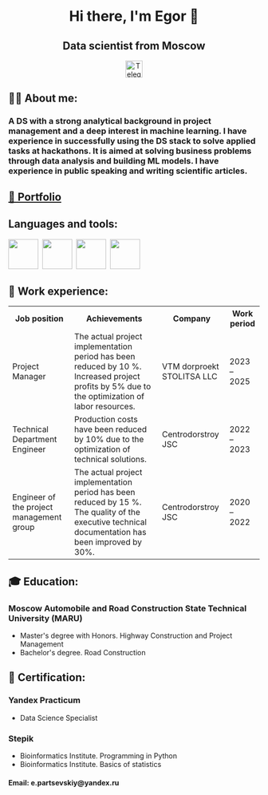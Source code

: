 <div id='header' align='center'>
  <h1> Hi there, I'm Egor &#128075; </h1>
    <h2> Data scientist from Moscow </h2>
</div>

<div id='socials' align='center'>
  <a href='https://t.me/gektor_ed'>
    <img src='https://user-images.githubusercontent.com/49933115/139837223-bf23d3a9-4638-4e17-994a-ac8678d5f517.png' alt='Telegram' width='34' height='34'>
  </a>
</div>

<div id='about_me'>
  <h2> &#128104;&#8205;&#128188; About me:</h2>
  <h3>A DS with a strong analytical background in project management and a deep interest in machine learning. I have experience in successfully using the DS stack to solve applied tasks at hackathons. It is aimed at solving business problems through data analysis and building ML models. I have experience in public speaking and writing scientific articles.</h3>
</div>

<div id='porfolio'>
  <h2> <a href='https://github.com/EPartsevskiy/Portfolio'> 📁 Portfolio
  </a> </h2>
</div>
    
<div id='tools'>
  <h2> Languages and tools:</h2>
    <img src='https://cdn.jsdelivr.net/gh/devicons/devicon@latest/icons/python/python-original.svg' width='60' height='60'/>&nbsp;
    <img src='https://cdn.jsdelivr.net/gh/devicons/devicon@latest/icons/postgresql/postgresql-original.svg' width='60' height='60'/>&nbsp;
    <img src='https://cdn.jsdelivr.net/gh/devicons/devicon@latest/icons/jupyter/jupyter-original.svg' width='60' height='60'/>&nbsp;
    <img src='https://cdn.jsdelivr.net/gh/devicons/devicon@latest/icons/git/git-original.svg' width='60' height='60'/>&nbsp;
</div>

<div id='experience'>
  <h2> 💼 Work experience: </h2>
  <table>
  <tr>
    <th> Job position </th>
    <th> Achievements </th>
    <th> Company </th>
    <th> Work period </th>
  </tr>
  <tr>
    <td> Project Manager </td>
    <td> The actual project implementation period has been reduced by 10 %. Increased project profits by 5% due to the optimization of labor resources. </td>
    <td> VTM dorproekt STOLITSA LLC </td>
    <td> 2023 – 2025 </td>
  </tr>
  <tr>
    <td> Technical Department Engineer </td>
    <td> Production costs have been reduced by 10% due to the optimization of technical solutions. </td>
    <td> Centrodorstroy JSC </td>
    <td> 2022 – 2023 </td>
  </tr>
  <tr>
    <td> Engineer of the project management group </td>
    <td> The actual project implementation period has been reduced by 15 %. The quality of the executive technical documentation has been improved by 30%. </td>
    <td> Centrodorstroy JSC </td>
    <td> 2020 – 2022 </td>
  </tr>
  </table>
</div>

<div id='education'>
<h2> 🎓 Education: </h2>
<h3> Moscow Automobile and Road Construction State Technical University (MARU) </h3>
<ul>
  <li> Master's degree with Honors. Highway Construction and Project Management </li>
  <li> Bachelor's degree. Road Construction </li>
</ul>
</div>

<div id='certification'>
<h2> 📜 Certification: </h2>
<h3> Yandex Practicum </h3>
<ul>
  <li> Data Science Specialist </li>
</ul>
<h3> Stepik </h3>
<ul>
  <li> Bioinformatics Institute. Programming in Python </li>
  <li> Bioinformatics Institute. Basics of statistics </li>
</ul>
</div>

<div id='contacts'>
<h4> Email: e.partsevskiy@yandex.ru </h4>
</div>
